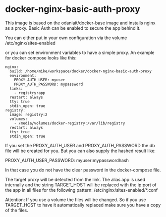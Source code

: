 # docker-nginx-basic-auth-proxy

This image is based on the odaniait/docker-base image and installs nginx as a proxy. Basic Auth can be enabled to secure the app behind it.

You can either put in your own configuration via the volume
/etc/nginx/sites-enabled

or you can set environment variables to have a simple proxy. An example for docker compose looks like this:

```
nginx:
  build: /home/mike/workspace/docker/docker-nginx-basic-auth-proxy
  environment:
    PROXY_AUTH_USER: myuser
    PROXY_AUTH_PASSWORD: mypassword
  links:
    - registry:app
  restart: always
  tty: true
  stdin_open: true
registry:
  image: registry:2
  volumes:
    - /media/volumes/docker-registry:/var/lib/registry
  restart: always
  tty: true
  stdin_open: true
```

If you set the PROXY_AUTH_USER and PROXY_AUTH_PASSWORD the db file will be created for you. But you can also supply the
hashed result like:

PROXY_AUTH_USER_PASSWORD: myuser:mypasswordhash

In that case you do not have the clear password in the docker-compose file.

The target proxy will be detected from the link. The alias app is used internally and the string TARGET_HOST will be replaced
with the ip:port of the app in all files for the following pattern:
/etc/nginx/sites-enabled/*.conf

Attention:
If you use a volume the files will be changed. So if you use TARGET_HOST to have it automatically replaced make sure you have a copy
of the files.
